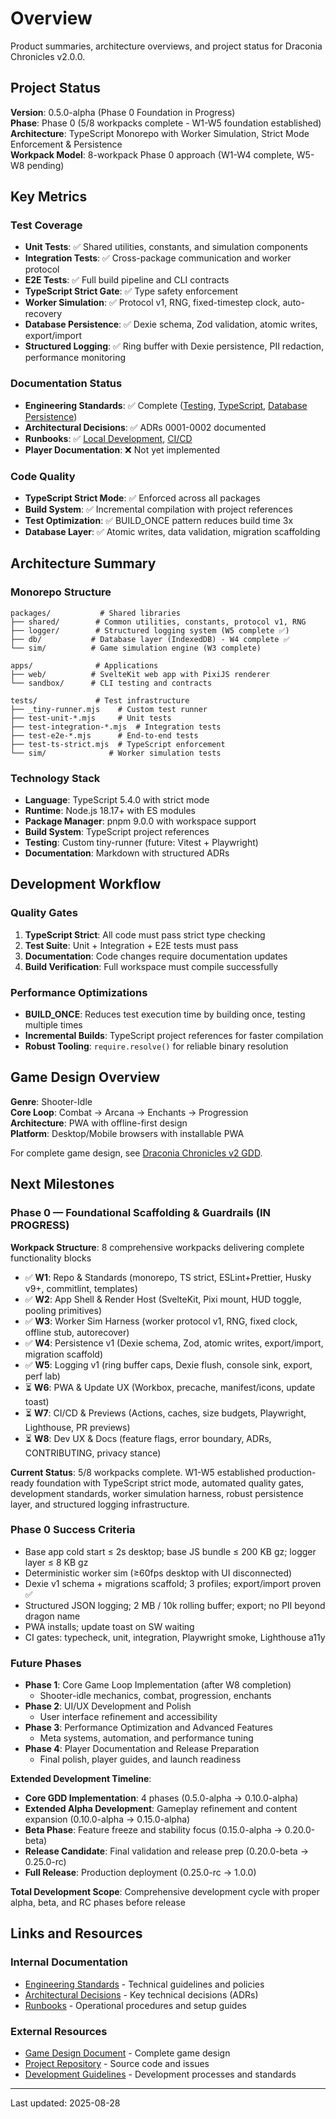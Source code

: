 <!-- markdownlint-disable -->

# Overview

Product summaries, architecture overviews, and project status for Draconia Chronicles v2.0.0.

## Project Status

**Version**: 0.5.0-alpha (Phase 0 Foundation in Progress)  
**Phase**: Phase 0 (5/8 workpacks complete - W1-W5 foundation established)  
**Architecture**: TypeScript Monorepo with Worker Simulation, Strict Mode Enforcement & Persistence  
**Workpack Model**: 8-workpack Phase 0 approach (W1-W4 complete, W5-W8 pending)

## Key Metrics

### Test Coverage

- **Unit Tests**: ✅ Shared utilities, constants, and simulation components
- **Integration Tests**: ✅ Cross-package communication and worker protocol
- **E2E Tests**: ✅ Full build pipeline and CLI contracts
- **TypeScript Strict Gate**: ✅ Type safety enforcement
- **Worker Simulation**: ✅ Protocol v1, RNG, fixed-timestep clock, auto-recovery
- **Database Persistence**: ✅ Dexie schema, Zod validation, atomic writes, export/import
- **Structured Logging**: ✅ Ring buffer with Dexie persistence, PII redaction, performance monitoring

### Documentation Status

- **Engineering Standards**: ✅ Complete ([Testing](/docs/engineering/testing.md), [TypeScript](/docs/engineering/typescript.md), [Database Persistence](/docs/engineering/database-persistence.md))
- **Architectural Decisions**: ✅ ADRs 0001-0002 documented
- **Runbooks**: ✅ [Local Development](/docs/runbooks/local-dev.md), [CI/CD](/docs/runbooks/ci.md)
- **Player Documentation**: ❌ Not yet implemented

### Code Quality

- **TypeScript Strict Mode**: ✅ Enforced across all packages
- **Build System**: ✅ Incremental compilation with project references
- **Test Optimization**: ✅ BUILD_ONCE pattern reduces build time 3x
- **Database Layer**: ✅ Atomic writes, data validation, migration scaffolding

## Architecture Summary

### Monorepo Structure

```
packages/           # Shared libraries
├── shared/        # Common utilities, constants, protocol v1, RNG
├── logger/        # Structured logging system (W5 complete ✅)
├── db/           # Database layer (IndexedDB) - W4 complete ✅
└── sim/          # Game simulation engine (W3 complete)

apps/              # Applications
├── web/          # SvelteKit web app with PixiJS renderer
└── sandbox/      # CLI testing and contracts

tests/             # Test infrastructure
├── _tiny-runner.mjs    # Custom test runner
├── test-unit-*.mjs     # Unit tests
├── test-integration-*.mjs  # Integration tests
├── test-e2e-*.mjs      # End-to-end tests
├── test-ts-strict.mjs  # TypeScript enforcement
└── sim/              # Worker simulation tests
```

### Technology Stack

- **Language**: TypeScript 5.4.0 with strict mode
- **Runtime**: Node.js 18.17+ with ES modules
- **Package Manager**: pnpm 9.0.0 with workspace support
- **Build System**: TypeScript project references
- **Testing**: Custom tiny-runner (future: Vitest + Playwright)
- **Documentation**: Markdown with structured ADRs

## Development Workflow

### Quality Gates

1. **TypeScript Strict**: All code must pass strict type checking
2. **Test Suite**: Unit + Integration + E2E tests must pass
3. **Documentation**: Code changes require documentation updates
4. **Build Verification**: Full workspace must compile successfully

### Performance Optimizations

- **BUILD_ONCE**: Reduces test execution time by building once, testing multiple times
- **Incremental Builds**: TypeScript project references for faster compilation
- **Robust Tooling**: `require.resolve()` for reliable binary resolution

## Game Design Overview

**Genre**: Shooter-Idle  
**Core Loop**: Combat → Arcana → Enchants → Progression  
**Architecture**: PWA with offline-first design  
**Platform**: Desktop/Mobile browsers with installable PWA

For complete game design, see [Draconia Chronicles v2 GDD](/Draconia_Chronicles_v2_GDD.md).

## Next Milestones

### Phase 0 — Foundational Scaffolding & Guardrails (IN PROGRESS)

**Workpack Structure**: 8 comprehensive workpacks delivering complete functionality blocks

- ✅ **W1**: Repo & Standards (monorepo, TS strict, ESLint+Prettier, Husky v9+, commitlint, templates)
- ✅ **W2**: App Shell & Render Host (SvelteKit, Pixi mount, HUD toggle, pooling primitives)
- ✅ **W3**: Worker Sim Harness (worker protocol v1, RNG, fixed clock, offline stub, autorecover)
- ✅ **W4**: Persistence v1 (Dexie schema, Zod, atomic writes, export/import, migration scaffold)
- ✅ **W5**: Logging v1 (ring buffer caps, Dexie flush, console sink, export, perf lab)
- ⏳ **W6**: PWA & Update UX (Workbox, precache, manifest/icons, update toast)
- ⏳ **W7**: CI/CD & Previews (Actions, caches, size budgets, Playwright, Lighthouse, PR previews)
- ⏳ **W8**: Dev UX & Docs (feature flags, error boundary, ADRs, CONTRIBUTING, privacy stance)

**Current Status**: 5/8 workpacks complete. W1-W5 established production-ready foundation with TypeScript strict mode, automated quality gates, development standards, worker simulation harness, robust persistence layer, and structured logging infrastructure.

### Phase 0 Success Criteria

- Base app cold start ≤ 2s desktop; base JS bundle ≤ 200 KB gz; logger layer ≤ 8 KB gz
- Deterministic worker sim (≥60fps desktop with UI disconnected)
- Dexie v1 schema + migrations scaffold; 3 profiles; export/import proven ✅
- Structured JSON logging; 2 MB / 10k rolling buffer; export; no PII beyond dragon name
- PWA installs; update toast on SW waiting
- CI gates: typecheck, unit, integration, Playwright smoke, Lighthouse a11y

### Future Phases

- **Phase 1**: Core Game Loop Implementation (after W8 completion)
  - Shooter-idle mechanics, combat, progression, enchants
- **Phase 2**: UI/UX Development and Polish
  - User interface refinement and accessibility
- **Phase 3**: Performance Optimization and Advanced Features
  - Meta systems, automation, and performance tuning
- **Phase 4**: Player Documentation and Release Preparation
  - Final polish, player guides, and launch readiness

**Extended Development Timeline**:

- **Core GDD Implementation**: 4 phases (0.5.0-alpha → 0.10.0-alpha)
- **Extended Alpha Development**: Gameplay refinement and content expansion (0.10.0-alpha → 0.15.0-alpha)
- **Beta Phase**: Feature freeze and stability focus (0.15.0-alpha → 0.20.0-beta)
- **Release Candidate**: Final validation and release prep (0.20.0-beta → 0.25.0-rc)
- **Full Release**: Production deployment (0.25.0-rc → 1.0.0)

**Total Development Scope**: Comprehensive development cycle with proper alpha, beta, and RC phases before release

## Links and Resources

### Internal Documentation

- [Engineering Standards](/docs/engineering/testing.md) - Technical guidelines and policies
- [Architectural Decisions](/docs/adr/0001-testing-strategy.md) - Key technical decisions (ADRs)
- [Runbooks](/docs/runbooks/local-dev.md) - Operational procedures and setup guides

### External Resources

- [Game Design Document](/Draconia_Chronicles_v2_GDD.md) - Complete game design
- [Project Repository](https://github.com/edgarsdzgz/dragonChronicles) - Source code and issues
- [Development Guidelines](/CLAUDE.md) - Development processes and standards

---

Last updated: 2025-08-28
